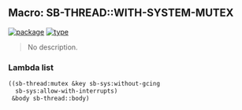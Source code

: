 ## Macro: SB-THREAD::WITH-SYSTEM-MUTEX
[![package](https://img.shields.io/badge/Package-SB--THREAD-5f9ea0.svg?style=social&colorA=999999)](../) [![type](https://img.shields.io/badge/Type-Macro-5f9ea0.svg?style=social&colorA=999999)](../#macro) 

> No description.

### Lambda list
```cl
((sb-thread:mutex &key sb-sys:without-gcing
  sb-sys:allow-with-interrupts)
 &body sb-thread::body)
```
